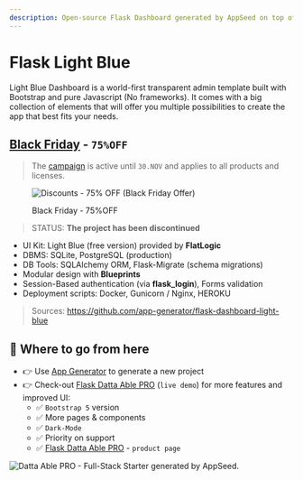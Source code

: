 ```yaml
---
description: Open-source Flask Dashboard generated by AppSeed on top of Light Blue Design
---
```


# Flask Light Blue

Light Blue Dashboard is a world-first transparent admin template built with Bootstrap and pure Javascript (No frameworks). It comes with a big collection of elements that will offer you multiple possibilities to create the app that best fits your needs.


## [Black Friday](https://appseed.us/discounts/) - `75%OFF`

> The [campaign](https://appseed.us/discounts/)  is active until `30.NOV` and applies to all products and licenses.

<figure><img src="https://user-images.githubusercontent.com/51070104/202682043-511f672d-76a2-404c-9601-ce4b77825454.jpg" alt="Discounts - 75% OFF (Black Friday Offer)"><figcaption><p>Black Friday - 75%OFF </p></figcaption></figure>


> STATUS: **The project has been discontinued**

* UI Kit: Light Blue (free version) provided by **FlatLogic**
* DBMS: SQLite, PostgreSQL (production)
* DB Tools: SQLAlchemy ORM, Flask-Migrate (schema migrations)
* Modular design with **Blueprints**
* Session-Based authentication (via **flask\_login**), Forms validation
* Deployment scripts: Docker, Gunicorn / Nginx, HEROKU

> Sources: https://github.com/app-generator/flask-dashboard-light-blue


## 🚀 Where to go from here

* 👉 Use [App Generator](https://appseed.us/generator/) to generate a new project
* 👉 Check-out [Flask Datta Able PRO](https://flask-datta-able-pro.appseed-srv1.com/) (`live demo`) for more features and improved UI:
  * ✅ `Bootstrap 5` version
  * ✅ More pages & components
  * ✅ `Dark-Mode`
  * ✅ Priority on support
  * ✅ [Flask Datta Able PRO](https://appseed.us/product/datta-able-pro/flask/) - `product page`

![Datta Able PRO - Full-Stack Starter generated by AppSeed.](https://user-images.githubusercontent.com/51070104/170474361-a58da82b-fff9-4a59-81a8-7ab99f478f48.png)
